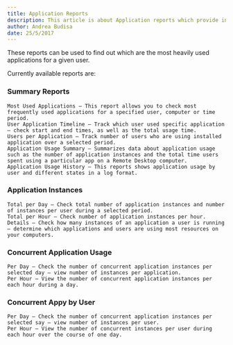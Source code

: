 ```yaml
---
title: Application Reports
description: This article is about Application reports which provide information about applications being used on monitored servers.
author: Andrea Budisa
date: 25/5/2017
---
```

These reports can be used to find out which are the most heavily used applications for a given user.

Currently available reports are:

### Summary Reports

    Most Used Applications – This report allows you to check most frequently used applications for a specified user, computer or time period.
    User Application Timeline – Track which user used specific application – check start and end times, as well as the total usage time.
    Users per Application – Track number of users who are using installed application over a selected period.
    Application Usage Summary – Summarizes data about application usage such as the number of application instances and the total time users spent using a particular app on a Remote Desktop computer.
    Application Usage History – This reports shows application usage by user and different states in a log format.

### Application Instances

    Total per Day – Check total number of application instances and number of instances per user during a selected period.
    Total per Hour – Check number of application instances per hour.
    Details – Check how many instances of an application a user is running – determine which applications and users are using most resources on your computers.

### Concurrent Application Usage

    Per Day – Check the number of concurrent application instances per selected day – view number of instances per application.
    Per Hour – View the number of concurrent application instances per each hour during a day.

### Concurrent Appy by User

    Per Day – Check the number of concurrent application instances per selected say – view number of instances per user.
    Per Hour – View the number of concurrent instances per user during each hour over the course of one day.